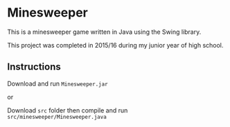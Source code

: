 # Minesweeper
This is a minesweeper game written in Java using the Swing library.

This project was completed in 2015/16 during my junior year of high school.

## Instructions
Download and run `Minesweeper.jar`

or

Download `src` folder then compile and run `src/minesweeper/Minesweeper.java`
